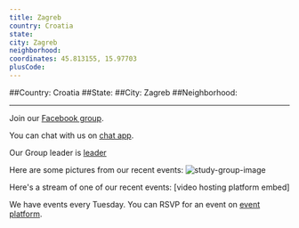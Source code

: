 ```yaml
---
title: Zagreb
country: Croatia
state: 
city: Zagreb
neighborhood: 
coordinates: 45.813155, 15.97703
plusCode:
---
```


##Country: Croatia
##State: 
##City: Zagreb
##Neighborhood: 
*****
Join our [Facebook group](https://www.facebook.com/groups/free.code.camp.zagreb).

You can chat with us on [chat app]().

Our Group leader is [leader]()

Here are some pictures from our recent events:
![study-group-image]()

Here's a stream of one of our recent events:
[video hosting platform embed]

We have events every Tuesday. You can RSVP for an event on [event platform]().
